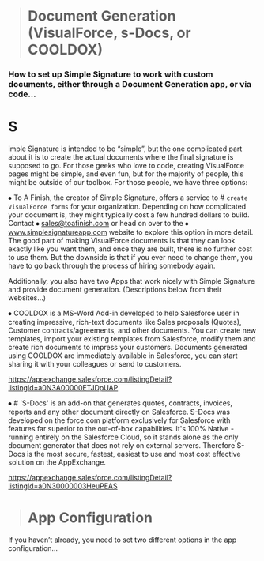 > # Document Generation (VisualForce, s-Docs, or COOLDOX)

### How to set up Simple Signature to work with custom documents, either through a Document Generation app, or via code…
# S
imple Signature is intended to be “simple”, but the one complicated part about it is to create the actual documents where the final signature is supposed to go.  For those geeks who love to code, creating VisualForce pages might be simple, and even fun, but for the majority of people, this might be outside of our toolbox.  For those people, we have three options:

⦁	To A Finish, the creator of Simple Signature, offers a service to # `create VisualForce forms` for your organization.  Depending on how complicated your document is, they might typically cost a few hundred dollars to build.  Contact ⦁	sales@toafinish.com or head on over to the ⦁	www.simplesignatureapp.com website to explore this option in more detail.  The good part of making VisualForce documents is that they can look exactly like you want them, and once they are built, there is no further cost to use them.  But the downside is that if you ever need to change them, you have to go back through the process of hiring somebody again.

Additionally, you also have two Apps that work nicely with Simple Signature and provide document generation.  (Descriptions below from their websites…)

⦁	COOLDOX is a MS-Word Add-in developed to help Salesforce user in creating impressive, rich-text documents like Sales proposals (Quotes), Customer contracts/agreements, and other documents. You can create new templates, import your existing templates from Salesforce, modify them and create rich documents to impress your customers. Documents generated using COOLDOX are immediately available in Salesforce, you can start sharing it with your colleagues or send to customers. 

https://appexchange.salesforce.com/listingDetail?listingId=a0N3A00000ETJDpUAP

⦁	# 'S-Docs' is an add-on that generates quotes, contracts, invoices, reports and any other document directly on Salesforce. S-Docs was developed on the force.com platform exclusively for Salesforce with features far superior to the out-of-box capabilities. It's 100% Native - running entirely on the Salesforce Cloud, so it stands alone as the only document generator that does not rely on external servers. Therefore S-Docs is the most secure, fastest, easiest to use and most cost effective solution on the AppExchange.

https://appexchange.salesforce.com/listingDetail?listingId=a0N30000003HeuPEAS

> # App Configuration

If you haven’t already, you need to set two different options in the app configuration…

